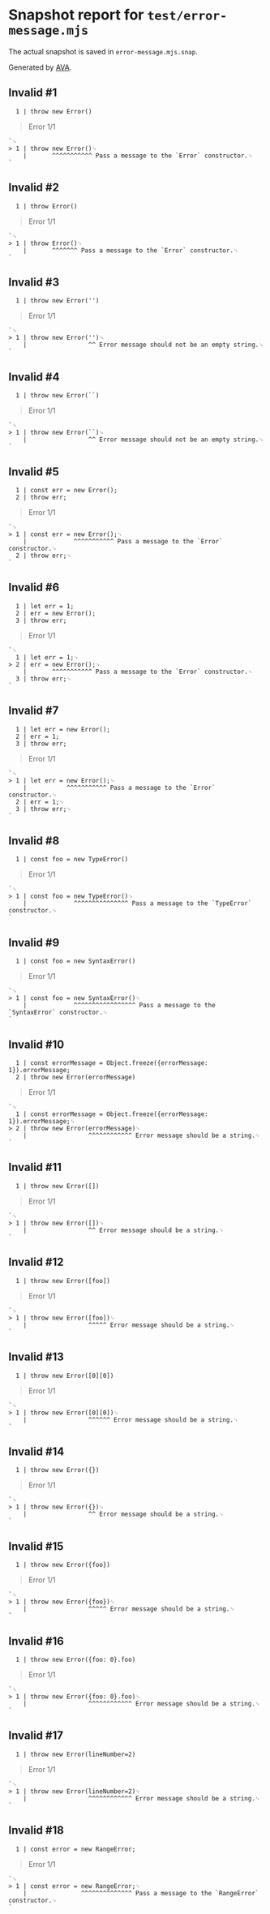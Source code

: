 # Snapshot report for `test/error-message.mjs`

The actual snapshot is saved in `error-message.mjs.snap`.

Generated by [AVA](https://avajs.dev).

## Invalid #1
      1 | throw new Error()

> Error 1/1

    `␊
    > 1 | throw new Error()␊
        |       ^^^^^^^^^^^ Pass a message to the `Error` constructor.␊
    `

## Invalid #2
      1 | throw Error()

> Error 1/1

    `␊
    > 1 | throw Error()␊
        |       ^^^^^^^ Pass a message to the `Error` constructor.␊
    `

## Invalid #3
      1 | throw new Error('')

> Error 1/1

    `␊
    > 1 | throw new Error('')␊
        |                 ^^ Error message should not be an empty string.␊
    `

## Invalid #4
      1 | throw new Error(``)

> Error 1/1

    `␊
    > 1 | throw new Error(``)␊
        |                 ^^ Error message should not be an empty string.␊
    `

## Invalid #5
      1 | const err = new Error();
      2 | throw err;

> Error 1/1

    `␊
    > 1 | const err = new Error();␊
        |             ^^^^^^^^^^^ Pass a message to the `Error` constructor.␊
      2 | throw err;␊
    `

## Invalid #6
      1 | let err = 1;
      2 | err = new Error();
      3 | throw err;

> Error 1/1

    `␊
      1 | let err = 1;␊
    > 2 | err = new Error();␊
        |       ^^^^^^^^^^^ Pass a message to the `Error` constructor.␊
      3 | throw err;␊
    `

## Invalid #7
      1 | let err = new Error();
      2 | err = 1;
      3 | throw err;

> Error 1/1

    `␊
    > 1 | let err = new Error();␊
        |           ^^^^^^^^^^^ Pass a message to the `Error` constructor.␊
      2 | err = 1;␊
      3 | throw err;␊
    `

## Invalid #8
      1 | const foo = new TypeError()

> Error 1/1

    `␊
    > 1 | const foo = new TypeError()␊
        |             ^^^^^^^^^^^^^^^ Pass a message to the `TypeError` constructor.␊
    `

## Invalid #9
      1 | const foo = new SyntaxError()

> Error 1/1

    `␊
    > 1 | const foo = new SyntaxError()␊
        |             ^^^^^^^^^^^^^^^^^ Pass a message to the `SyntaxError` constructor.␊
    `

## Invalid #10
      1 | const errorMessage = Object.freeze({errorMessage: 1}).errorMessage;
      2 | throw new Error(errorMessage)

> Error 1/1

    `␊
      1 | const errorMessage = Object.freeze({errorMessage: 1}).errorMessage;␊
    > 2 | throw new Error(errorMessage)␊
        |                 ^^^^^^^^^^^^ Error message should be a string.␊
    `

## Invalid #11
      1 | throw new Error([])

> Error 1/1

    `␊
    > 1 | throw new Error([])␊
        |                 ^^ Error message should be a string.␊
    `

## Invalid #12
      1 | throw new Error([foo])

> Error 1/1

    `␊
    > 1 | throw new Error([foo])␊
        |                 ^^^^^ Error message should be a string.␊
    `

## Invalid #13
      1 | throw new Error([0][0])

> Error 1/1

    `␊
    > 1 | throw new Error([0][0])␊
        |                 ^^^^^^ Error message should be a string.␊
    `

## Invalid #14
      1 | throw new Error({})

> Error 1/1

    `␊
    > 1 | throw new Error({})␊
        |                 ^^ Error message should be a string.␊
    `

## Invalid #15
      1 | throw new Error({foo})

> Error 1/1

    `␊
    > 1 | throw new Error({foo})␊
        |                 ^^^^^ Error message should be a string.␊
    `

## Invalid #16
      1 | throw new Error({foo: 0}.foo)

> Error 1/1

    `␊
    > 1 | throw new Error({foo: 0}.foo)␊
        |                 ^^^^^^^^^^^^ Error message should be a string.␊
    `

## Invalid #17
      1 | throw new Error(lineNumber=2)

> Error 1/1

    `␊
    > 1 | throw new Error(lineNumber=2)␊
        |                 ^^^^^^^^^^^^ Error message should be a string.␊
    `

## Invalid #18
      1 | const error = new RangeError;

> Error 1/1

    `␊
    > 1 | const error = new RangeError;␊
        |               ^^^^^^^^^^^^^^ Pass a message to the `RangeError` constructor.␊
    `
